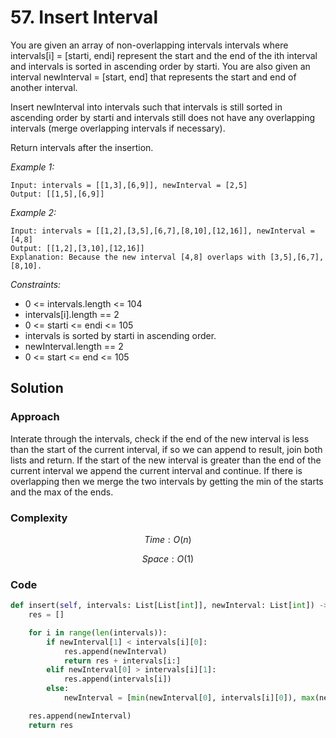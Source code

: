 # 57. Insert Interval
You are given an array of non-overlapping intervals intervals where intervals[i] = [starti, endi] represent the start and the end of the ith interval and intervals is sorted in ascending order by starti. You are also given an interval newInterval = [start, end] that represents the start and end of another interval.

Insert newInterval into intervals such that intervals is still sorted in ascending order by starti and intervals still does not have any overlapping intervals (merge overlapping intervals if necessary).

Return intervals after the insertion.

*Example 1:*

```
Input: intervals = [[1,3],[6,9]], newInterval = [2,5]
Output: [[1,5],[6,9]]
```

*Example 2:*

```
Input: intervals = [[1,2],[3,5],[6,7],[8,10],[12,16]], newInterval = [4,8]
Output: [[1,2],[3,10],[12,16]]
Explanation: Because the new interval [4,8] overlaps with [3,5],[6,7],[8,10].
```

*Constraints:*

* 0 <= intervals.length <= 104
* intervals[i].length == 2
* 0 <= starti <= endi <= 105
* intervals is sorted by starti in ascending order.
* newInterval.length == 2
* 0 <= start <= end <= 105

## Solution

### Approach
Interate through the intervals, check if the end of the new interval is less than the start of the current interval, if so we can append to result, join both lists and return. If the start of the new interval is greater than the end of the current interval we append the current interval and continue. If there is overlapping then we merge the two intervals by getting the min of the starts and the max of the ends.

### Complexity
$$Time: O(n)$$

$$Space: O(1)$$

### Code
```py
def insert(self, intervals: List[List[int]], newInterval: List[int]) -> List[List[int]]:
    res = []

    for i in range(len(intervals)):
        if newInterval[1] < intervals[i][0]:
            res.append(newInterval)
            return res + intervals[i:]
        elif newInterval[0] > intervals[i][1]:
            res.append(intervals[i])
        else:
            newInterval = [min(newInterval[0], intervals[i][0]), max(newInterval[1], intervals[i][1])]

    res.append(newInterval)
    return res
```